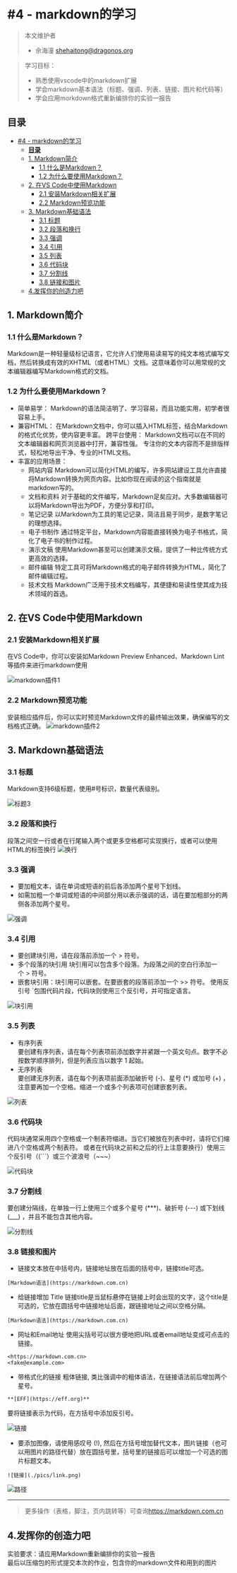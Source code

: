 # #4 - markdown的学习
>本文维护者
>
>* 佘海潼 [shehaitong@dragonos.org](shehaitong@dragonos.org "mailto:shehaitong@dragonos.org")
  
>学习目标：
>* 熟悉使用vscode中的markdown扩展<br>
>* 学会markdown基本语法（标题、强调、列表、链接、图片和代码等）<br>
>* 学会应用morkdown格式重新编排你的实验一报告

## **目录**
- [#4 - markdown的学习](#4---markdown的学习)
  - [**目录**](#目录)
  - [1. Markdown简介](#1-markdown简介)
    - [1.1 什么是Markdown？](#11-什么是markdown)
    - [1.2 为什么要使用Markdown？](#12-为什么要使用markdown)
  - [2. 在VS Code中使用Markdown](#2-在vs-code中使用markdown)
    - [2.1 安装Markdown相关扩展](#21-安装markdown相关扩展)
    - [2.2 Markdown预览功能](#22-markdown预览功能)
  - [3. Markdown基础语法](#3-markdown基础语法)
    - [3.1 标题](#31-标题)
    - [3.2 段落和换行](#32-段落和换行)
    - [3.3 强调](#33-强调)
    - [3.4 引用](#34-引用)
    - [3.5 列表](#35-列表)
    - [3.6 代码块](#36-代码块)
    - [3.7 分割线](#37-分割线)
    - [3.8 链接和图片](#38-链接和图片)
  - [4.发挥你的创造力吧](#4发挥你的创造力吧)

<a id="1"></a>
## 1. Markdown简介
<a id="11"></a>
### 1.1 什么是Markdown？
Markdown是一种轻量级标记语言，它允许人们使用易读易写的纯文本格式编写文档，然后转换成有效的XHTML（或者HTML）文档。这意味着你可以用常规的文本编辑器编写Markdown格式的文档。
<a id="12"></a>
### 1.2 为什么要使用Markdown？
* 简单易学： Markdown的语法简洁明了、学习容易，而且功能实用，初学者很容易上手。
* 兼容HTML： 在Markdown文档中，你可以插入HTML标签，结合Markdown的格式化优势，使内容更丰富。
跨平台使用： Markdown文档可以在不同的文本编辑器和网页浏览器中打开，兼容性强。
专注你的文本内容而不是排版样式，轻松地导出干净、专业的HTML文档。
* 丰富的应用场景：
  - 网站内容
Markdown可以简化HTML的编写，许多网站建设工具允许直接将Markdown转换为网页内容。比如你现在阅读的这个指南就是markdown写的。
  - 文档和资料
对于基础的文件编写，Markdown足矣应对。大多数编辑器可以将Markdown导出为PDF，方便分享和打印。
  - 笔记记录
以Markdown为工具的笔记记录，简洁且易于同步，是数字笔记的理想选择。
  - 电子书制作
通过特定平台，Markdown内容能直接转换为电子书格式，简化了电子书的制作过程。
  - 演示文稿
使用Markdown甚至可以创建演示文稿，提供了一种比传统方式更高效的选择。
  - 邮件编辑
特定工具可将Markdown格式的电子邮件转换为HTML，简化了邮件编辑过程。
  - 技术文档
Markdown广泛用于技术文档编写，其便捷和易读性使其成为技术领域的首选。
<a id="2"></a>
## 2. 在VS Code中使用Markdown
<a id="21"></a>
### 2.1 安装Markdown相关扩展
在VS Code中，你可以安装如Markdown Preview Enhanced、Markdown Lint等插件来进行markdown使用

![markdown插件1](./pics/markdown-plugin-1.png)
<a id="22"></a>
### 2.2 Markdown预览功能
安装相应插件后，你可以实时预览Markdown文件的最终输出效果，确保编写的文档格式正确。
![markdown插件2](./pics/markdown-plugin-2.jpg)

<a id="3"></a>
## 3. Markdown基础语法
<a id="31"></a>
### 3.1 标题
Markdown支持6级标题，使用#号标识，数量代表级别。

![标题3](./pics/title-3.png)
<a id="32"></a>
### 3.2 段落和换行
段落之间空一行或者在行尾输入两个或更多空格都可实现换行，或者可以使用HTML的标签换行
![换行](./pics/line-break.png)


<a id="33"></a>
### 3.3 强调
- 要加粗文本，请在单词或短语的前后各添加两个星号下划线。   
- 如需加粗一个单词或短语的中间部分用以表示强调的话，请在要加粗部分的两侧各添加两个星号。

![强调](./pics/emphasize.png)

<a id="34"></a>
### 3.4 引用
- 要创建块引用，请在段落前添加一个 > 符号。
- 多个段落的块引用
块引用可以包含多个段落。为段落之间的空白行添加一个 > 符号。
- 嵌套块引用：块引用可以嵌套。在要嵌套的段落前添加一个 >> 符号。
使用反引号 `包围代码片段，代码块则使用三个反引号，并可指定语言。

![块引用](./pics/block-ref.png)

<a id="35"></a>
### 3.5 列表
- 有序列表<br>
要创建有序列表，请在每个列表项前添加数字并紧跟一个英文句点。数字不必按数学顺序排列，但是列表应当以数字 1 起始。
- 无序列表<br>
要创建无序列表，请在每个列表项前面添加破折号 (-)、星号 (*) 或加号 (+) ，注意要再加一个空格。缩进一个或多个列表项可创建嵌套列表。

![列表](./pics/list.jpg)

<a id="36"></a>
### 3.6 代码块
代码块通常采用四个空格或一个制表符缩进。当它们被放在列表中时，请将它们缩进八个空格或两个制表符。
或者在代码块之前和之后的行上注意要换行）使用三个反引号（(```）或三个波浪号（~~~）

![代码块](./pics/code-blocks.png)

<a id="37"></a>
### 3.7 分割线
要创建分隔线，在单独一行上使用三个或多个星号 (***)、破折号 (---) 或下划线 (___) ，并且不能包含其他内容。

![分割线](./pics/divider-line.png)

<a id="38"></a>
### 3.8 链接和图片
- 链接文本放在中括号内，链接地址放在后面的括号中，链接title可选。

```
[Markdown语法](https://markdown.com.cn)
```

- 给链接增加 Title
链接title是当鼠标悬停在链接上时会出现的文字，这个title是可选的，它放在圆括号中链接地址后面，跟链接地址之间以空格分隔。<br>
```
[Markdown语法](https://markdown.com.cn)
```
- 网址和Email地址
使用尖括号可以很方便地把URL或者email地址变成可点击的链接。<br>
```
<https://markdown.com.cn>
<fake@example.com>
```
- 带格式化的链接
粗体链接, 类比强调中的粗体语法，在链接语法前后增加两个星号。 <br>
```
**[EFF](https://eff.org)**
```
要将链接表示为代码，在方括号中添加反引号。

![链接](./pics/link.jpg)


- 要添加图像，请使用感叹号 (!), 然后在方括号增加替代文本，图片链接（也可以用图片的路径代替）放在圆括号里，括号里的链接后可以增加一个可选的图片标题文本。<br>
```
![链接](./pics/link.png)
```

![路径](./pics/path.jpg)

***
>更多操作（表格，脚注，页内跳转等）可查询<https://markdown.com.cn>
<a id="4"></a>
## 4.发挥你的创造力吧
实验要求：请应用Markdown重新编排你的实验一报告<br>最后以压缩包的形式提交本次的作业，包含你的markdown文件和用到的图片

